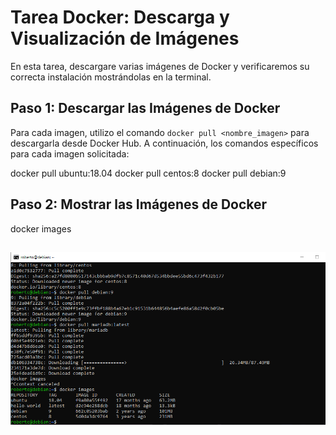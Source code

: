 # Tarea Docker: Descarga y Visualización de Imágenes

En esta tarea, descargare varias imágenes de Docker y verificaremos su correcta instalación mostrándolas en la terminal.

## Paso 1: Descargar las Imágenes de Docker

Para cada imagen, utilizo el comando `docker pull <nombre_imagen>` para descargarla desde Docker Hub. A continuación, los comandos específicos para cada imagen solicitada:


docker pull ubuntu:18.04
docker pull centos:8
docker pull debian:9

## Paso 2: Mostrar las Imágenes de Docker
docker images

## ![](https://github.com/rbordel2102/Despliegue/blob/master/EjerciciosDocker/02/Captura1.PNG)

